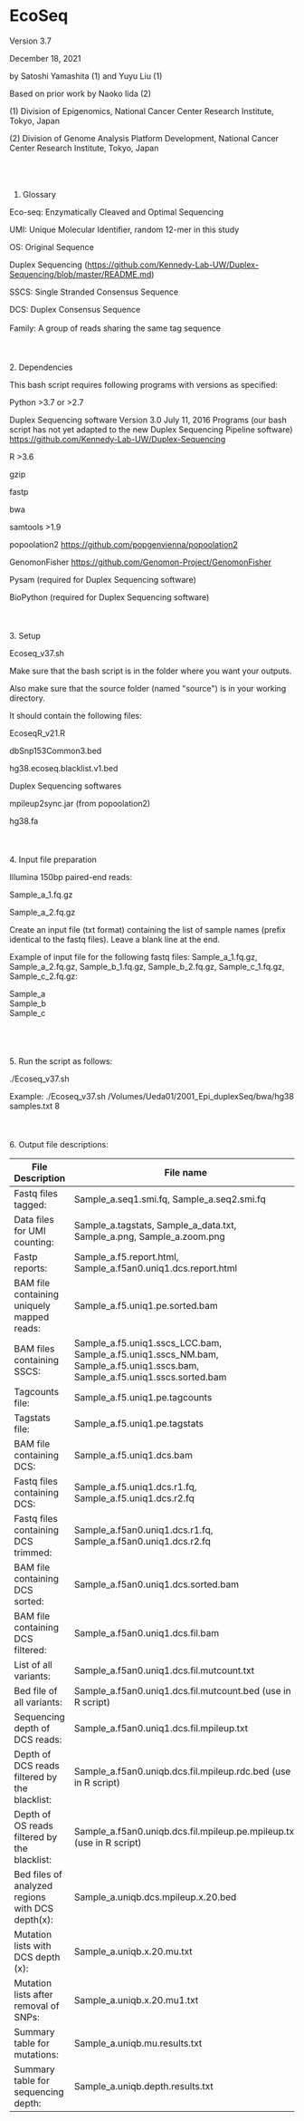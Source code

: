 # EcoSeq

Version 3.7

December 18, 2021

by Satoshi Yamashita (1) and Yuyu Liu (1)

Based on prior work by Naoko Iida (2)

(1) Division of Epigenomics, National Cancer Center Research Institute, Tokyo, Japan

(2) Division of Genome Analysis Platform Development, National Cancer Center Research Institute, Tokyo, Japan
<br /><br /><br /><br />

1. Glossary

Eco-seq: Enzymatically Cleaved and Optimal Sequencing

UMI: Unique Molecular Identifier, random 12-mer in this study

OS: Original Sequence

Duplex Sequencing (https://github.com/Kennedy-Lab-UW/Duplex-Sequencing/blob/master/README.md)

 SSCS: Single Stranded Consensus Sequence

 DCS: Duplex Consensus Sequence

 Family: A group of reads sharing the same tag sequence
　<br /><br /><br /><br />
2. Dependencies

This bash script requires following programs with versions as specified:

Python >3.7 or >2.7

Duplex Sequencing software Version 3.0 July 11, 2016 Programs (our bash script has not yet adapted to the new Duplex Sequencing Pipeline software) https://github.com/Kennedy-Lab-UW/Duplex-Sequencing

R >3.6

gzip

fastp

bwa

samtools >1.9

popoolation2 https://github.com/popgenvienna/popoolation2

GenomonFisher https://github.com/Genomon-Project/GenomonFisher

Pysam (required for Duplex Sequencing software)

BioPython (required for Duplex Sequencing software)
<br /><br /><br /><br />
3. Setup

Ecoseq_v37.sh

Make sure that the bash script is in the folder where you want your outputs.

Also make sure that the source folder (named "source") is in your working directory.

It should contain the following files:

EcoseqR_v21.R

dbSnp153Common3.bed

hg38.ecoseq.blacklist.v1.bed

Duplex Sequencing softwares

mpileup2sync.jar (from popoolation2)

hg38.fa
<br /><br /><br /><br />
4. Input file preparation

Illumina 150bp paired-end reads:

Sample_a_1.fq.gz

Sample_a_2.fq.gz


Create an input file (txt format) containing the list of sample names (prefix identical to the fastq files). Leave a blank line at the end. 

Example of input file for the following fastq files: Sample_a_1.fq.gz, Sample_a_2.fq.gz, Sample_b_1.fq.gz, Sample_b_2.fq.gz, Sample_c_1.fq.gz, Sample_c_2.fq.gz:

Sample_a<br />
Sample_b<br />
Sample_c<br />
<br /><br /><br /><br />
5. Run the script as follows:

./Ecoseq_v37.sh <path to reference genome for bwa> <file with list of samples> <number of threads>

Example: ./Ecoseq_v37.sh /Volumes/Ueda01/2001_Epi_duplexSeq/bwa/hg38 samples.txt 8
<br /><br /><br /><br />
6. Output file descriptions:

File Description                                |File name
------------------------------------------------|----------------------------------------------------------------------
Fastq files tagged:                             |Sample_a.seq1.smi.fq, Sample_a.seq2.smi.fq
Data files for UMI counting:                    |Sample_a.tagstats, Sample_a_data.txt, Sample_a.png, Sample_a.zoom.png
Fastp reports:                                  |Sample_a.f5.report.html, Sample_a.f5an0.uniq1.dcs.report.html
BAM file containing uniquely mapped reads:      |Sample_a.f5.uniq1.pe.sorted.bam
BAM files containing SSCS:                      |Sample_a.f5.uniq1.sscs_LCC.bam, Sample_a.f5.uniq1.sscs_NM.bam, Sample_a.f5.uniq1.sscs.bam, Sample_a.f5.uniq1.sscs.sorted.bam
Tagcounts file:                                 |Sample_a.f5.uniq1.pe.tagcounts
Tagstats file:                                  |Sample_a.f5.uniq1.pe.tagstats
BAM file containing DCS:                        |Sample_a.f5.uniq1.dcs.bam
Fastq files containing DCS:                     |Sample_a.f5.uniq1.dcs.r1.fq, Sample_a.f5.uniq1.dcs.r2.fq
Fastq files containing DCS trimmed:             |Sample_a.f5an0.uniq1.dcs.r1.fq, Sample_a.f5an0.uniq1.dcs.r2.fq
BAM file containing DCS sorted:                 |Sample_a.f5an0.uniq1.dcs.sorted.bam
BAM file containing DCS filtered:               |Sample_a.f5an0.uniq1.dcs.fil.bam
List of all variants:                           |Sample_a.f5an0.uniq1.dcs.fil.mutcount.txt
Bed file of all variants:                       |Sample_a.f5an0.uniq1.dcs.fil.mutcount.bed (use in R script)
Sequencing depth of DCS reads:                  |Sample_a.f5an0.uniq1.dcs.fil.mpileup.txt
Depth of DCS reads filtered by the blacklist:   |Sample_a.f5an0.uniqb.dcs.fil.mpileup.rdc.bed (use in R script)
Depth of OS reads filtered by the blacklist:    |Sample_a.f5an0.uniqb.dcs.fil.mpileup.pe.mpileup.txt (use in R script)
Bed files of analyzed regions with DCS depth(x):|Sample_a.uniqb.dcs.mpileup.x.20.bed
Mutation lists with DCS depth (x):              |Sample_a.uniqb.x.20.mu.txt
Mutation lists after removal of SNPs:           |Sample_a.uniqb.x.20.mu1.txt
Summary table for mutations:                    |Sample_a.uniqb.mu.results.txt
Summary table for sequencing depth:             |Sample_a.uniqb.depth.results.txt
